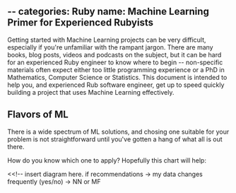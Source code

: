--
categories: Ruby
name: Machine Learning Primer for Experienced Rubyists
---

Getting started with Machine Learning projects can be very difficult, especially if you're unfamiliar with the rampant jargon. There are many books, blog posts, videos and podcasts on the subject, but it can be hard for an experienced Ruby engineer to know where to begin -- non-specific materials often expect either too little programming experience or a PhD in Mathematics, Computer Science or Statistics. This document is intended to help you, and experienced Rub software engineer, get up to speed quickly building a project that uses Machine Learning effectively.

## Flavors of ML

There is a wide spectrum of ML solutions, and chosing one suitable for your problem is not straightforward until you've gotten a hang of what all is out there.

How do you know which one to apply? Hopefully this chart will help:

<<!-- insert diagram here. if recommendations -> my data changes frequently (yes/no) -> NN or MF
